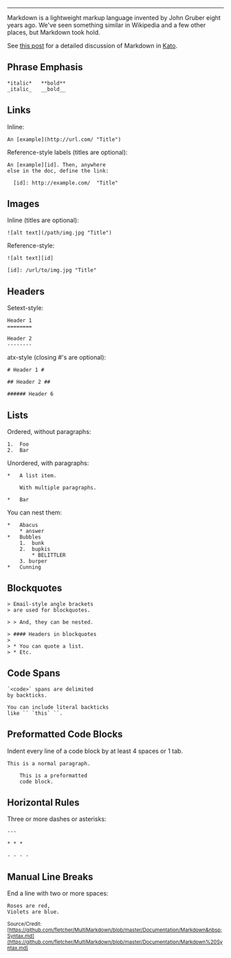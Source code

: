 ***

Markdown is a lightweight markup language invented by John Gruber eight years ago. We've seen something similar in Wikipedia and a few other places, but Markdown took hold.

See [this post](/articles/en/power-users/m-for-markdown) for a detailed discussion of Markdown in [Kato](http://kato.im).

## Phrase Emphasis ##

    *italic*   **bold**
    _italic_   __bold__


## Links ##

Inline:

    An [example](http://url.com/ "Title")

Reference-style labels (titles are optional):

    An [example][id]. Then, anywhere
    else in the doc, define the link:
    
      [id]: http://example.com/  "Title"


## Images ##

Inline (titles are optional):

    ![alt text](/path/img.jpg "Title")

Reference-style:

    ![alt text][id]

    [id]: /url/to/img.jpg "Title"


## Headers ##

Setext-style:

    Header 1
    ========
    
    Header 2
    --------

atx-style (closing #'s are optional):

    # Header 1 #

    ## Header 2 ##

    ###### Header 6


## Lists ##

Ordered, without paragraphs:

    1.  Foo
    2.  Bar

Unordered, with paragraphs:

    *   A list item.
    
        With multiple paragraphs.

    *   Bar

You can nest them:

    *   Abacus
        * answer
    *   Bubbles
        1.  bunk
        2.  bupkis
            * BELITTLER
        3. burper
    *   Cunning


## Blockquotes ##

    > Email-style angle brackets
    > are used for blockquotes.
    
    > > And, they can be nested.

    > #### Headers in blockquotes
    > 
    > * You can quote a list.
    > * Etc.


## Code Spans ##

    `<code>` spans are delimited
    by backticks.

    You can include literal backticks
    like `` `this` ``.


## Preformatted Code Blocks ##

Indent every line of a code block by at least 4 spaces or 1 tab.

    This is a normal paragraph.

        This is a preformatted
        code block.


## Horizontal Rules ##

Three or more dashes or asterisks:

    ---
    
    * * *
    
    - - - - 


## Manual Line Breaks ##

End a line with two or more spaces:

    Roses are red,   
    Violets are blue.

<small>Source/Credit: [https://github.com/fletcher/MultiMarkdown/blob/master/Documentation/Markdown&nbsp;Syntax.md](https://github.com/fletcher/MultiMarkdown/blob/master/Documentation/Markdown%20Syntax.md)</small>

